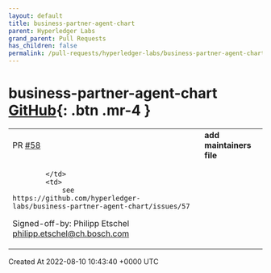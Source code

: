 ```yaml
---
layout: default
title: business-partner-agent-chart
parent: Hyperledger Labs
grand_parent: Pull Requests
has_children: false
permalink: /pull-requests/hyperledger-labs/business-partner-agent-chart
---
```


# business-partner-agent-chart <span class="fs-3 right-align">[GitHub](https://github.com/hyperledger-labs/business-partner-agent-chart){: .btn .mr-4 }</span>


<div>
    <table>
        <tr>
            <td>
                PR <a href="https://github.com/hyperledger-labs/business-partner-agent-chart/pull/58" class=".btn">#58</a>
            </td>
            <td>
                <b>
                    add maintainers file
                </b>
            </td>
        </tr>
        <tr>
            <td>
                
            </td>
            <td>
                see https://github.com/hyperledger-labs/business-partner-agent-chart/issues/57

Signed-off-by: Philipp Etschel <philipp.etschel@ch.bosch.com>
            </td>
        </tr>
    </table>
    <div class="right-align">
        Created At 2022-08-10 10:43:40 +0000 UTC
    </div>
</div>


